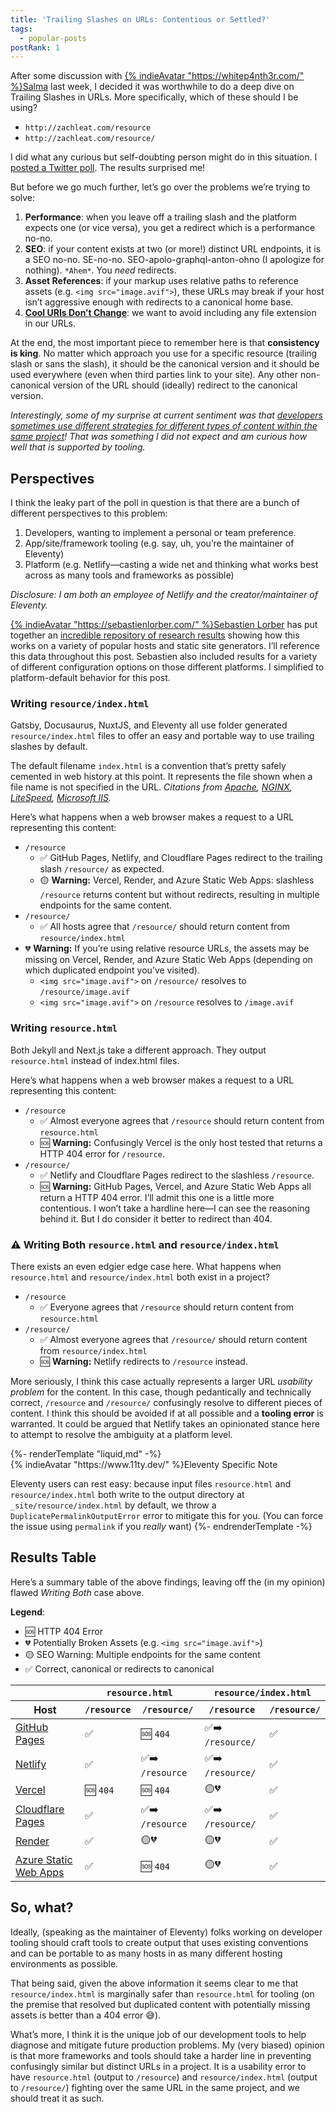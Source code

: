 ```yaml
---
title: 'Trailing Slashes on URLs: Contentious or Settled?'
tags:
  - popular-posts
postRank: 1
---
```


After some discussion with [{% indieAvatar "https://whitep4nth3r.com/" %}Salma](https://whitep4nth3r.com/) last week, I decided it was worthwhile to do a deep dive on Trailing Slashes in URLs. More specifically, which of these should I be using?

- `http://zachleat.com/resource`
- `http://zachleat.com/resource/`

I did what any curious but self-doubting person might do in this situation. I [posted a Twitter poll](https://twitter.com/zachleat/status/1485010201937944578). The results surprised me!

But before we go much further, let’s go over the problems we’re trying to solve:

1. **Performance**: when you leave off a trailing slash and the platform expects one (or vice versa), you get a redirect which is a performance no-no.
2. **SEO**: if your content exists at two (or more!) distinct URL endpoints, it is a SEO no-no. SE-no-no. SEO-apolo-graphql-anton-ohno (I apologize for nothing). `*Ahem*`. You _need_ redirects.
3. **Asset References**: if your markup uses relative paths to reference assets (e.g. `<img src="image.avif">`), these URLs may break if your host isn’t aggressive enough with redirects to a canonical home base.
4. [**Cool URIs Don’t Change**](https://www.11ty.dev/docs/permalinks/#cool-uris-dont-change): we want to avoid including any file extension in our URLs.

At the end, the most important piece to remember here is that **consistency is king**. No matter which approach you use for a specific resource (trailing slash or sans the slash), it should be the canonical version and it should be used everywhere (even when third parties link to your site). Any other non-canonical version of the URL should (ideally) redirect to the canonical version.

_Interestingly, some of my surprise at current sentiment was that [developers sometimes use different strategies for different types of content within the same project](https://twitter.com/chriscoyier/status/1485079001689255936)! That was something I did not expect and am curious how well that is supported by tooling._

## Perspectives

I think the leaky part of the poll in question is that there are a bunch of different perspectives to this problem:

1. Developers, wanting to implement a personal or team preference.
2. App/site/framework tooling (e.g. say, uh, you’re the maintainer of Eleventy)
3. Platform (e.g. Netlify—casting a wide net and thinking what works best across as many tools and frameworks as possible)

_Disclosure: I am both an employee of Netlify and the creator/maintainer of Eleventy._

[{% indieAvatar "https://sebastienlorber.com/" %}Sebastien Lorber](https://sebastienlorber.com/) has put together an [incredible repository of research results](https://github.com/slorber/trailing-slash-guide) showing how this works on a variety of popular hosts and static site generators. I’ll reference this data throughout this post. Sebastien also included results for a variety of different configuration options on those different platforms. I simplified to platform-default behavior for this post.

### Writing `resource/index.html`

Gatsby, Docusaurus, NuxtJS, and Eleventy all use folder generated `resource/index.html` files to offer an easy and portable way to use trailing slashes by default.

The default filename `index.html` is a convention that’s pretty safely cemented in web history at this point. It represents the file shown when a file name is not specified in the URL. _Citations from [Apache](https://httpd.apache.org/docs/2.4/mod/mod_dir.html#directoryindex), [NGINX](https://docs.nginx.com/nginx/admin-guide/web-server/serving-static-content/), [LiteSpeed](https://docs.litespeedtech.com/cp/cpanel/switch-apache/#what-changes-do-i-need-to-make-to-my-apache-configuration-to-make-it-work), [Microsoft IIS](https://docs.microsoft.com/en-us/iis/configuration/system.webserver/defaultdocument/)._

Here’s what happens when a web browser makes a request to a URL representing this content:

- `/resource`
  - ✅ GitHub Pages, Netlify, and Cloudflare Pages redirect to the trailing slash `/resource/` as expected.
  - 🟡 **Warning:** Vercel, Render, and Azure Static Web Apps: slashless `/resource` returns content but without redirects, resulting in multiple endpoints for the same content.
- `/resource/`
  - ✅ All hosts agree that `/resource/` should return content from `resource/index.html`
- 💔 **Warning:** If you’re using relative resource URLs, the assets may be missing on Vercel, Render, and Azure Static Web Apps (depending on which duplicated endpoint you’ve visited).
  - `<img src="image.avif">` on `/resource/` resolves to `/resource/image.avif`
  - `<img src="image.avif">` on `/resource` resolves to `/image.avif`

### Writing `resource.html`

Both Jekyll and Next.js take a different approach. They output `resource.html` instead of index.html files.

Here’s what happens when a web browser makes a request to a URL representing this content:

- `/resource`
  - ✅ Almost everyone agrees that `/resource` should return content from `resource.html`
  - 🆘 **Warning:** Confusingly Vercel is the only host tested that returns a HTTP 404 error for `/resource`.
- `/resource/`
  - ✅ Netlify and Cloudflare Pages redirect to the slashless `/resource`.
  - 🆘 **Warning:** GitHub Pages, Vercel, and Azure Static Web Apps all return a HTTP 404 error. I’ll admit this one is a little more contentious. I won’t take a hardline here—I can see the reasoning behind it. But I do consider it better to redirect than 404.

### ⚠️ Writing Both `resource.html` and `resource/index.html`

There exists an even edgier edge case here. What happens when `resource.html` and `resource/index.html` both exist in a project?

- `/resource`
  - ✅ Everyone agrees that `/resource` should return content from `resource.html`
- `/resource/`
  - ✅ Almost everyone agrees that `/resource/` should return content from `resource/index.html`
  - 🆘 **Warning:** Netlify redirects to `/resource` instead.

More seriously, I think this case actually represents a larger URL _usability problem_ for the content. In this case, though pedantically and technically correct, `/resource` and `/resource/` confusingly resolve to different pieces of content. I think this should be avoided if at all possible and a **tooling error** is warranted. It could be argued that Netlify takes an opinionated stance here to attempt to resolve the ambiguity at a platform level.

<div class="callout callout--11ty callout--sm">
  {%- renderTemplate "liquid,md" -%}
  <div class="callout-hed">{% indieAvatar "https://www.11ty.dev/" %}Eleventy Specific Note</div>

Eleventy users can rest easy: because input files `resource.html` and `resource/index.html` both write to the output directory at `_site/resource/index.html` by default, we throw a `DuplicatePermalinkOutputError` error to mitigate this for you. (You can force the issue using `permalink` if you _really_ want)
{%- endrenderTemplate -%}

</div>

## Results Table

Here’s a summary table of the above findings, leaving off the (in my opinion) flawed _Writing Both_ case above.

**Legend**:

- 🆘 HTTP 404 Error
- 💔 Potentially Broken Assets (e.g. `<img src="image.avif">`)
- 🟡 SEO Warning: Multiple endpoints for the same content
- ✅ Correct, canonical or redirects to canonical

<table class="fullwidth">
  <thead>
    <tr>
      <th></th>
      <th colspan="2"><code>resource.html</code></th>
      <th colspan="2"><code>resource/index.html</code></th>
      <!-- <th colspan="2">Both</th> -->
    </tr>
    <tr>
      <th>Host</th>
      <th><code>/resource</code></th>
      <th><code>/resource/</code></th>
      <th><code>/resource</code></th>
      <th><code>/resource/</code></th>
      <!-- <th><code>/resource</code></th>
      <th><code>/resource/</code></th> -->
    </tr>
  </thead>
  <tbody>
    <tr>
      <td><a href="https://slorber.github.io/trailing-slash-guide">GitHub Pages</a></td>
      <td>✅</td>
      <td>🆘 <code>404</code></td>
      <td>✅➡️ <code>/resource/</code></td>
      <td>✅</td>
      <!-- <td>✅</td>
      <td>✅</td> -->
    </tr>
    <tr>
      <td><a href="https://trailing-slash-guide-default.netlify.app">Netlify</a></td>
      <td>✅</td>
      <td>✅➡️ <code>/resource</code></td>
      <td>✅➡️ <code>/resource/</code></td>
      <td>✅</td>
      <!-- <td>✅</td>
      <td>🆘➡️ <code>/resource</code></td> -->
    </tr>
    <tr>
      <td><a href="https://vercel-default-eight.vercel.app">Vercel</a></td>
      <td>🆘 <code>404</code></td>
      <td>🆘 <code>404</code></td>
      <td>🟡💔</td>
      <td>✅</td>
      <!-- <td>✅</td>
      <td>✅</td> -->
    </tr>
    <tr>
      <td><a href="https://trailing-slash-guide.pages.dev">Cloudflare Pages</a></td>
      <td>✅</td>
      <td>✅➡️ <code>/resource</code></td>
      <td>✅➡️ <code>/resource/</code></td>
      <td>✅</td>
      <!-- <td>✅</td>
      <td>✅</td> -->
    </tr>
    <tr>
      <td><a href="https://trailing-slash-guide.onrender.com">Render</a></td>
      <td>✅</td>
      <td>🟡💔</td>
      <td>🟡💔</td>
      <td>✅</td>
      <!-- <td>✅</td>
      <td>✅</td> -->
    </tr>
    <tr>
      <td><a href="https://polite-bay-08a23e210.azurestaticapps.net">Azure Static Web Apps</a></td>
      <td>✅</td>
      <td>🆘 <code>404</code></td>
      <td>🟡💔</td>
      <td>✅</td>
      <!-- <td>✅</td>
      <td>✅</td> -->
    </tr>
  </tbody>
</table>

## So, what?

Ideally, (speaking as the maintainer of Eleventy) folks working on developer tooling should craft tools to create output that uses existing conventions and can be portable to as many hosts in as many different hosting environments as possible.

That being said, given the above information it seems clear to me that `resource/index.html` is marginally safer than `resource.html` for tooling (on the premise that resolved but duplicated content with potentially missing assets is better than a 404 error 😅).

What’s more, I think it is the unique job of our development tools to help diagnose and mitigate future production problems. My (very biased) opinion is that more frameworks and tools should take a harder line in preventing confusingly similar but distinct URLs in a project. It is a usability error to have `resource.html` (output to `/resource`) and `resource/index.html` (output to `/resource/`) fighting over the same URL in the same project, and we should treat it as such.
